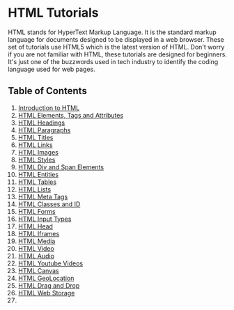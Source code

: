 # HTML Tutorials


HTML stands for HyperText Markup Language. It is the standard markup language for documents designed to be displayed in a web browser. 
These set of tutorials use HTML5 which is the latest version of HTML. Don't worry if you are not familiar with HTML, these tutorials are designed for beginners.
It's just one of the buzzwords used in tech industry to identify the coding language used for web pages.

## Table of Contents

1. [Introduction to HTML](notes/html/introduction/index.md)
2. [HTML Elements, Tags and Attributes](notes/html/elements-tags-attributes/index.md)
3. [HTML Headings](notes/html/headings/index.md)
4. [HTML Paragraphs](notes/html/paragraphs/index.md)
5. [HTML Titles](notes/html/titles/index.md)
6. [HTML Links](notes/html/links/index.md)
7. [HTML Images](notes/html/images/index.md)
8. [HTML Styles](notes/html/styles/index.md)
9. [HTML Div and Span Elements](notes/html/div-and-span/index.md)
10. [HTML Entities](notes/html/entities/index.md)
11. [HTML Tables](notes/html/tables/index.md)
12. [HTML Lists](notes/html/lists/index.md)
13. [HTML Meta Tags](notes/html/meta-tags/index.md)
14. [HTML Classes and ID](notes/html/classes-and-id/index.md)
15. [HTML Forms](notes/html/forms/index.md)
16. [HTML Input Types](notes/html/input-types/index.md)
17. [HTML Head](notes/html/head/index.md)
18. [HTML Iframes](notes/html/iframes/index.md)
19. [HTML Media](notes/html/media/index.md)
20. [HTML Video](notes/html/video/index.md)
21. [HTML Audio](notes/html/audio/index.md)
22. [HTML Youtube Videos](notes/html/youtube-videos/index.md)
23. [HTML Canvas](notes/html/canvas/index.md)
24. [HTML GeoLocation](notes/html/geolocation/index.md)
25. [HTML Drag and Drop](notes/html/drag-and-drop/index.md)
26. [HTML Web Storage](notes/html/web-storage/index.md)
27. 